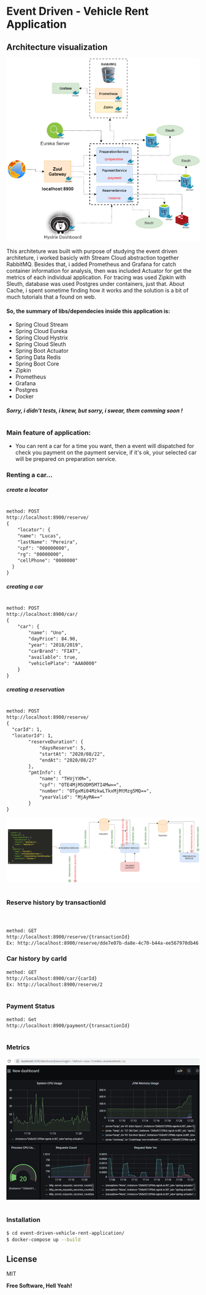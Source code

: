 # Event Driven - Vehicle Rent Application


## Architecture visualization

![N|Solid](https://github.com/lucasmezuraro/event-driven-vehicle-rent-application/blob/master/images/RentaCarAchitecture.png)

This architeture was built with purpose of studying the event driven architeture, i worked basicly with Stream Cloud abstraction together RabbitMQ. Besides that, i added Prometheus and Grafana for catch container information for analysis, then was included Actuator for get the metrics of each individual application. For tracing was used Zipkin with Sleuth, database was used Postgres under containers, just that. About Cache, i spent sometime finding how it works and the solution is a bit of much tutorials that a found on web. 

#### So, the summary of libs/dependecies inside this application is:

  - Spring Cloud Stream
  - Spring Cloud Eureka
  - Spring Cloud Hystrix
  - Spring Cloud Sleuth
  - Spring Boot Actuator
  - Spring Data Redis
  - Spring Boot Core
  - Zipkin
  - Prometheus
  - Grafana
  - Postgres
  - Docker
##### Sorry, i didn't tests, i knew, but sorry, i swear, them comming soon !

#
#

### Main feature of application:
  - You can rent a car for a time you want, then a event will dispatched for check you payment on the payment service, if it's ok, your selected car will be prepared on preparation service.

### Renting a car...

##### create a locator
#
```
method: POST
http://localhost:8900/reserve/
{
	"locator": {
    "name": "Lucas",
    "lastName": "Pereira",
    "cpf": "000000000",
    "rg": "00000000",
    "cellPhone": "0000000"
  }
}
```

##### creating a car
#
```
method: POST
http://localhost:8900/car/
{
	"car": {
		"name": "Uno",
		"dayPrice": 84.90,
		"year": "2018/2019",
		"carBrand": "FIAT",
		"available": true,
		"vehiclePlate": "AAA0000"
	}
}
```

##### creating a reservation
#
```
method: POST
http://localhost:8900/reserve/
{
  "carId": 1,
  "locatorId": 1,
		"reserveDuration": {
			"daysReserve": 5,
			"startAt": "2020/08/22",
			"endAt": "2020/08/27"
		},
		"pmtInfo": {
			"name": "THVjYXM=",
			"cpf": "OTE4MjM5ODM5MTI4Mw==",
			"number": "OTgxMi04MzkwLTkxMjMtMzg5MQ==",
			"yearValid": "MjAyMA=="
		}
}
```

![N|Solid](https://github.com/lucasmezuraro/event-driven-vehicle-rent-application/blob/master/images/Rent_action.png)

#
#
#

### Reserve history by transactionId
#

```

method: GET
http://localhost:8900/reserve/{transactionId}
Ex: http://localhost:8900/reserve/dde7e07b-da8e-4c70-b44a-ee567970db46

```

### Car history by carId

```
method: GET
http://localhost:8900/car/{carId}
Ex: http://localhost:8900/reserve/2

```

#
#
### Payment Status

```
method: Get
http://localhost:8900/payment/{transactionId}
```
#
#

### Metrics

![N|Solid](https://github.com/lucasmezuraro/event-driven-vehicle-rent-application/blob/master/images/grafana.png)

#
#
#


### Installation

```sh
$ cd event-driven-vehicle-rent-application/
$ docker-compose up --build
```


License
----

MIT


**Free Software, Hell Yeah!**

[//]: # (These are reference links used in the body of this note and get stripped out when the markdown processor does its job. There is no need to format nicely because it shouldn't be seen. Thanks SO - http://stackoverflow.com/questions/4823468/store-comments-in-markdown-syntax)


   [dill]: <https://github.com/joemccann/dillinger>
   [git-repo-url]: <https://github.com/joemccann/dillinger.git>
   [john gruber]: <http://daringfireball.net>
   [df1]: <http://daringfireball.net/projects/markdown/>
   [markdown-it]: <https://github.com/markdown-it/markdown-it>
   [Ace Editor]: <http://ace.ajax.org>
   [node.js]: <http://nodejs.org>
   [Twitter Bootstrap]: <http://twitter.github.com/bootstrap/>
   [jQuery]: <http://jquery.com>
   [@tjholowaychuk]: <http://twitter.com/tjholowaychuk>
   [express]: <http://expressjs.com>
   [AngularJS]: <http://angularjs.org>
   [Gulp]: <http://gulpjs.com>

   [PlDb]: <https://github.com/joemccann/dillinger/tree/master/plugins/dropbox/README.md>
   [PlGh]: <https://github.com/joemccann/dillinger/tree/master/plugins/github/README.md>
   [PlGd]: <https://github.com/joemccann/dillinger/tree/master/plugins/googledrive/README.md>
   [PlOd]: <https://github.com/joemccann/dillinger/tree/master/plugins/onedrive/README.md>
   [PlMe]: <https://github.com/joemccann/dillinger/tree/master/plugins/medium/README.md>
   [PlGa]: <https://github.com/RahulHP/dillinger/blob/master/plugins/googleanalytics/README.md>
